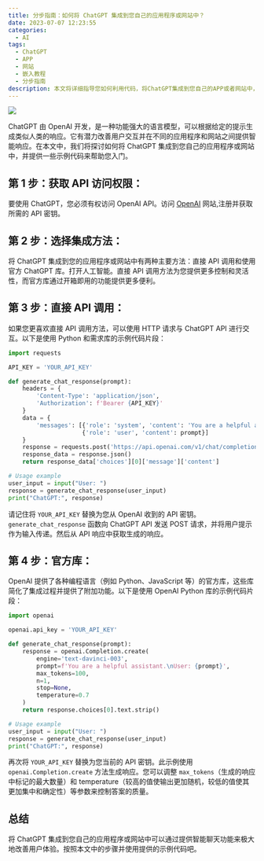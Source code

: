 ```yaml
---
title: 分步指南：如何将 ChatGPT 集成到您自己的应用程序或网站中？
date: 2023-07-07 12:23:55
categories:
  - AI
tags:
  - ChatGPT
  - APP
  - 网站
  - 嵌入教程
  - 分步指南
description: 本文将详细指导您如何利用代码，将ChatGPT集成到您自己的APP或者网站中，提高整个程序的生产力。
---
```


![](https://s2.loli.net/2023/07/25/SGVszoLxnb6FHvu.png)

ChatGPT 由 OpenAI 开发，是一种功能强大的语言模型，可以根据给定的提示生成类似人类的响应。它有潜力改善用户交互并在不同的应用程序和网站之间提供智能响应。在本文中，我们将探讨如何将 ChatGPT 集成到您自己的应用程序或网站中，并提供一些示例代码来帮助您入门。

## 第 1 步：获取 API 访问权限：

要使用 ChatGPT，您必须有权访问 OpenAI API。访问 [OpenAI](https://openai.com) 网站,注册并获取所需的 API 密钥。

## 第 2 步：选择集成方法：

将 ChatGPT 集成到您的应用程序或网站中有两种主要方法：直接 API 调用和使用官方 ChatGPT 库。打开人工智能。直接 API 调用方法为您提供更多控制和灵活性，而官方库通过开箱即用的功能提供更多便利。

## 第 3 步：直接 API 调用：

如果您更喜欢直接 API 调用方法，可以使用 HTTP 请求与 ChatGPT API 进行交互。以下是使用 Python 和需求库的示例代码片段：

```py
import requests

API_KEY = 'YOUR_API_KEY'

def generate_chat_response(prompt):
    headers = {
        'Content-Type': 'application/json',
        'Authorization': f'Bearer {API_KEY}'
    }
    data = {
        'messages': [{'role': 'system', 'content': 'You are a helpful assistant.'},
                     {'role': 'user', 'content': prompt}]
    }
    response = requests.post('https://api.openai.com/v1/chat/completions', headers=headers, json=data)
    response_data = response.json()
    return response_data['choices'][0]['message']['content']

# Usage example
user_input = input("User: ")
response = generate_chat_response(user_input)
print("ChatGPT:", response)
```

请记住将 `YOUR_API_KEY` 替换为您从 OpenAI 收到的 API 密钥。`generate_chat_response` 函数向 ChatGPT API 发送 POST 请求，并将用户提示作为输入传递。然后从 API 响应中获取生成的响应。

## 第 4 步：官方库：

OpenAI 提供了各种编程语言（例如 Python、JavaScript 等）的官方库，这些库简化了集成过程并提供了附加功能。以下是使用 OpenAI Python 库的示例代码片段：

```py
import openai

openai.api_key = 'YOUR_API_KEY'

def generate_chat_response(prompt):
    response = openai.Completion.create(
        engine='text-davinci-003',
        prompt=f'You are a helpful assistant.\nUser: {prompt}',
        max_tokens=100,
        n=1,
        stop=None,
        temperature=0.7
    )
    return response.choices[0].text.strip()

# Usage example
user_input = input("User: ")
response = generate_chat_response(user_input)
print("ChatGPT:", response)
```

再次将 `YOUR_API_KEY` 替换为您当前的 API 密钥。此示例使用 `openai.Completion.create` 方法生成响应。您可以调整 `max_tokens`（生成的响应中标记的最大数量）和 temperature（较高的值使输出更加随机，较低的值使其更加集中和确定性）等参数来控制答案的质量。

## 总结

将 ChatGPT 集成到您自己的应用程序或网站中可以通过提供智能聊天功能来极大地改善用户体验。按照本文中的步骤并使用提供的示例代码吧。

